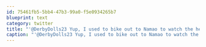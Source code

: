 ```yaml
---
id: 75461fb5-5bb4-47b3-99a0-f5e0934265b7
blueprint: text
category: twitter
title: "'@DerbyDolls23 Yup, I used to bike out to Namao to watch the herky birds back in the day."
caption: "'@DerbyDolls23 Yup, I used to bike out to Namao to watch the herky birds back in the day."
---
```

